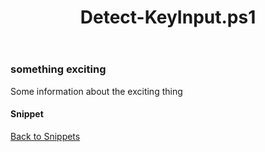 ﻿---
layout: post
title: Detect-KeyInput.ps1
---

### something exciting

Some information about the exciting thing

#### Snippet

<script src="https://gist-it.appspot.com/github.com/BanterBoy/scripts-blog/blob/master/PowerShell/snippets/Detect-KeyInput.ps1" crossorigin="anonymous"></script>

<a href="/menu/_pages/snippets.html">Back to Snippets</a>
